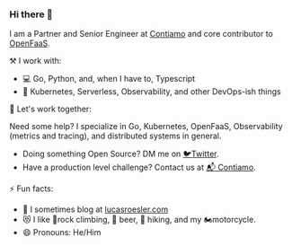 ### Hi there 👋

I am a Partner and Senior Engineer at [Contiamo](https://contiamo.com) and core contributor to [OpenFaaS](https://www.openfaas.com).

⚒ I work with:
  - 💻 Go, Python, and, when I have to, Typescript 
  - 🔌 Kubernetes, Serverless, Observability, and other DevOps-ish things

🤝 Let's work together:

Need some help? I specialize in Go, Kubernetes, OpenFaaS, Observability (metrics and tracing), and distributed systems in general.
  - Doing something Open Source? DM me on [🐦Twitter](https://twitter.com/theaxer).
  - Have a production level challenge? Contact us at [📬 Contiamo](mailto:info@contiamo.com).
  

⚡ Fun facts:
  - 📜 I sometimes blog at [lucasroesler.com](https://lucasroesler.com/posts/)
  - 😻 I like 🧗rock climbing, 🍻 beer, 🥾 hiking, and my 🏍motorcycle.
  - 😄 Pronouns: He/Him


<!--
**LucasRoesler/LucasRoesler** is a ✨ _special_ ✨ repository because its `README.md` (this file) appears on your GitHub profile.

Here are some ideas to get you started:

- 🔭 I’m currently working on ...
- 🌱 I’m currently learning ...
- 👯 I’m looking to collaborate on ...
- 🤔 I’m looking for help with ...
- 💬 Ask me about ...
- 📫 How to reach me: ...
- 😄 Pronouns: ...
- ⚡ Fun fact: ...
https://unicode.org/emoji/charts/full-emoji-list.html
-->
